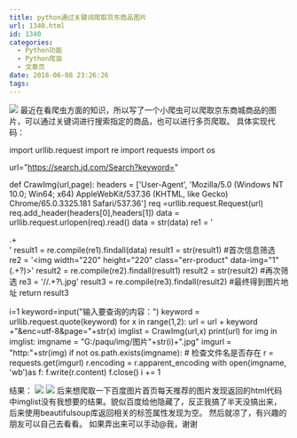 ```yaml
---
title: python通过关键词爬取京东商品图片
url: 1340.html
id: 1340
categories:
  - Python功能
  - Python爬虫
  - 文章页
date: 2018-06-08 23:26:26
tags:
---
```


![](http://47.100.4.8/wp-content/uploads/2018/05/u407244128253124607fm27gp0.jpg) 最近在看爬虫方面的知识，所以写了一个小爬虫可以爬取京东商城商品的图片，可以通过关键词进行搜索指定的商品，也可以进行多页爬取。 具体实现代码：  

import urllib.request
import re
import requests
import os

url="https://search.jd.com/Search?keyword="

def CrawImg(url,page):
    headers = \['User-Agent',
               'Mozilla/5.0 (Windows NT 10.0; Win64; x64) AppleWebKit/537.36 (KHTML, like Gecko) Chrome/65.0.3325.181 Safari/537.36'\]
    req =urllib.request.Request(url)
    req.add_header(headers\[0\],headers\[1\])
    data = urllib.request.urlopen(req).read()
    data = str(data)
    re1 = '<div class="gl-i-wrap">.+</div>'
    result1 = re.compile(re1).findall(data)
    result1 = str(result1)  #首次信息筛选
    re2 = '<img width="220" height="220" class="err-product" data-img="1" (.+?)>'
    result2 = re.compile(re2).findall(result1)
    result2 = str(result2) #再次筛选
    re3 = '//.+?\\.jpg'
    result3 = re.compile(re3).findall(result2)  #最终得到图片地址
    return result3

i=1
keyword=input("输入要查询的内容：")
keyword = urllib.request.quote(keyword)
for x in range(1,2):
    url = url + keyword +"&enc=utf-8&page="+str(x)
    imglist = CrawImg(url,x)
    print(url)
    for img in imglist:
        imgname = "G:/paqu/img/图片"+str(i)+".jpg"
        imgurl = "http:"+str(img)
        if not os.path.exists(imgname):  # 检查文件名是否存在
            r = requests.get(imgurl)
            r.encoding = r.apparent_encoding
            with open(imgname, 'wb')as f:
                f.write(r.content)
                f.close()
            i += 1

结果： ![](http://47.100.4.8/wp-content/uploads/2018/06/QQ图片20180608232235.png) ![](http://47.100.4.8/wp-content/uploads/2018/06/QQ图片20180608232338.png) 后来想爬取一下百度图片首页每天推荐的图片发现返回的html代码中imglist没有我想要的结果。貌似百度给他隐藏了，反正我搞了半天没搞出来，后来使用beautifulsoup库返回相关的标签属性发现为空。 然后就凉了，有兴趣的朋友可以自己去看看。 如果弄出来可以手动@我，谢谢